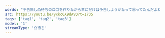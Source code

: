 ```yaml
---
words: "予告無し凸待ちのロゴを作りながら羊にだけは予告しようかなって思ってたんだよね"
src: https://youtu.be/yxkcGX9dAVQ?t=1735
tags: ['tag1', 'tag2', 'tag3']
model: '1'
streamType: '凸待ち'
---
```


<!-- https://twitter.com/9629kuroniku/status/1407201419262713858 -->
